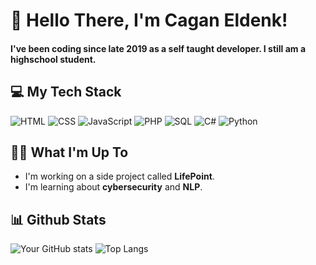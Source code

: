 # 👋 Hello There, I'm Cagan Eldenk!
#### I've been coding since late 2019 as a self taught developer. I still am a highschool student.

## 💻 My Tech Stack
![HTML](https://img.shields.io/badge/-HTML5-E34F26?logo=html5&logoColor=fff)
![CSS](https://img.shields.io/badge/-CSS3-1572B6?logo=css3)
![JavaScript](https://img.shields.io/badge/-JavaScript-F7DF1E?logo=javascript)
![PHP](https://img.shields.io/badge/-PHP-777BB4?logo=php&logoColor=fff)
![SQL](https://img.shields.io/badge/-SQL-4479A1?logo=sqlite&logoColor=fff)
![C#](https://img.shields.io/badge/-C%23-239120?logo=csharp&logoColor=fff)
![Python](https://img.shields.io/badge/-Python-3776AB?logo=python&logoColor=fff)

## 👩‍💻 What I'm Up To
* I'm working on a side project called **LifePoint**.
* I'm learning about **cybersecurity** and **NLP**.

## 📊 Github Stats
![Your GitHub stats](https://github-readme-stats.vercel.app/api?username=cagan-elden&show_icons=true&theme=radical)
![Top Langs](https://github-readme-stats.vercel.app/api/top-langs/?username=cagan-elden&layout=compact&theme=radical)
